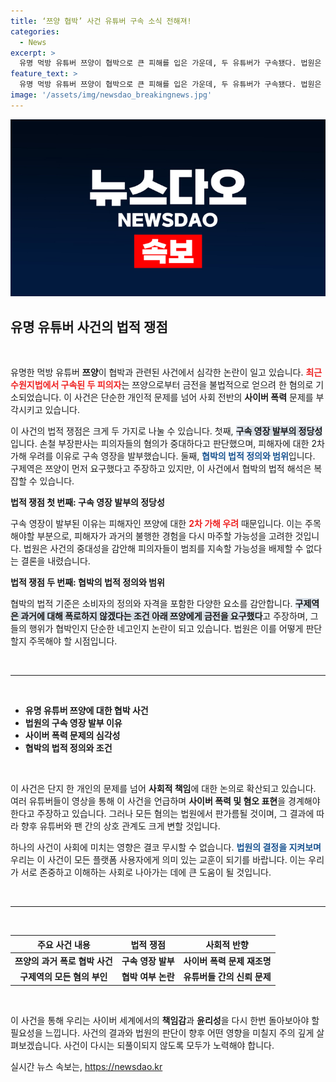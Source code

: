 ```yaml
---
title: ‘쯔양 협박’ 사건 유튜버 구속 소식 전해져!
categories:
  - News
excerpt: >
  유명 먹방 유튜버 쯔양이 협박으로 큰 피해를 입은 가운데, 두 유튜버가 구속됐다. 법원은 이들의 혐의가 중대하며 2차 가해 우려를 지적했다. 쯔양의 아슬아슬한 과거와 돈을 둘러싼 갈등, 그리고 사이버 레커의 그림자까지 드러난 이번 사건의 전말은 과연 무엇일까?
feature_text: >
  유명 먹방 유튜버 쯔양이 협박으로 큰 피해를 입은 가운데, 두 유튜버가 구속됐다. 법원은 이들의 혐의가 중대하며 2차 가해 우려를 지적했다. 쯔양의 아슬아슬한 과거와 돈을 둘러싼 갈등, 그리고 사이버 레커의 그림자까지 드러난 이번 사건의 전말은 과연 무엇일까?
image: '/assets/img/newsdao_breakingnews.jpg'
---
```


<p><img src="/assets/img/newsdao_breakingnews.jpg" alt="koreaapp 속보" /></p>

<h2 data-ke-size="size26">유명 유튜버 사건의 법적 쟁점</h2>

<p data-ke-size="size16">&nbsp;</p>

<p>유명한 먹방 유튜버 <b>쯔양</b>이 협박과 관련된 사건에서 심각한 논란이 일고 있습니다. <b><span style="color: #ee2323;">최근 수원지법에서 구속된 두 피의자</span></b>는 쯔양으로부터 금전을 불법적으로 얻으려 한 혐의로 기소되었습니다. 이 사건은 단순한 개인적 문제를 넘어 사회 전반의 <b>사이버 폭력</b> 문제를 부각시키고 있습니다. </p>

<p>이 사건의 법적 쟁점은 크게 두 가지로 나눌 수 있습니다. 첫째, <b><span style="background-color: #21538527;">구속 영장 발부의 정당성</span></b>입니다. 손철 부장판사는 피의자들의 혐의가 중대하다고 판단했으며, 피해자에 대한 2차 가해 우려를 이유로 구속 영장을 발부했습니다. 둘째, <b><span style="color: #1a5490;">협박의 법적 정의와 범위</span></b>입니다. 구제역은 쯔양이 먼저 요구했다고 주장하고 있지만, 이 사건에서 협박의 법적 해석은 복잡할 수 있습니다.</p>

<p><b>법적 쟁점 첫 번째: 구속 영장 발부의 정당성</b></p>

<p>구속 영장이 발부된 이유는 피해자인 쯔양에 대한 <b><span style="color: #ee2323;">2차 가해 우려</span></b> 때문입니다. 이는 주목해야할 부분으로, 피해자가 과거의 불행한 경험을 다시 마주할 가능성을 고려한 것입니다. 법원은 사건의 중대성을 감안해 피의자들이 범죄를 지속할 가능성을 배제할 수 없다는 결론을 내렸습니다. </p>

<p><b>법적 쟁점 두 번째: 협박의 법적 정의와 범위</b></p>

<p>협박의 법적 기준은 소비자의 정의와 자격을 포함한 다양한 요소를 감안합니다. <b><span style="background-color: #21538527;">구제역은 과거에 대해 폭로하지 않겠다는 조건 아래 쯔양에게 금전을 요구했다</span></b>고 주장하며, 그들의 행위가 협박인지 단순한 네고인지 논란이 되고 있습니다. 법원은 이를 어떻게 판단할지 주목해야 할 시점입니다.</p>

<p data-ke-size="size16">&nbsp;</p>

<hr>

<p data-ke-size="size16">&nbsp;</p>

<ul>
    <li><b>유명 유튜버 쯔양에 대한 협박 사건</b></li>
    <li><b>법원의 구속 영장 발부 이유</b></li>
    <li><b>사이버 폭력 문제의 심각성</b></li>
    <li><b>협박의 법적 정의와 조건</b></li>
</ul>

<p data-ke-size="size16">&nbsp;</p>

<p>이 사건은 단지 한 개인의 문제를 넘어 <b>사회적 책임</b>에 대한 논의로 확산되고 있습니다. 여러 유튜버들이 영상을 통해 이 사건을 언급하며 <b>사이버 폭력 및 혐오 표현</b>을 경계해야 한다고 주장하고 있습니다. 그러나 모든 혐의는 법원에서 판가름될 것이며, 그 결과에 따라 향후 유튜버와 팬 간의 상호 관계도 크게 변할 것입니다.</p>

<p>하나의 사건이 사회에 미치는 영향은 결코 무시할 수 없습니다. <b><span style="color: #1a5490;">법원의 결정을 지켜보며</span></b> 우리는 이 사건이 모든 플랫폼 사용자에게 의미 있는 교훈이 되기를 바랍니다. 이는 우리가 서로 존중하고 이해하는 사회로 나아가는 데에 큰 도움이 될 것입니다. </p>

<p data-ke-size="size16">&nbsp;</p>

<hr>

<p data-ke-size="size16">&nbsp;</p>

<table>
    <thead>
        <tr>
            <th style="text-align: center; height: 17px;"><b>주요 사건 내용</b></th>
            <th style="text-align: center; height: 17px;"><b>법적 쟁점</b></th>
            <th style="text-align: center; height: 17px;"><b>사회적 반향</b></th>
        </tr>
    </thead>
    <tbody>
        <tr>
            <td style="text-align: center; height: 17px;"><b>쯔양의 과거 폭로 협박 사건</b></td>
            <td style="text-align: center; height: 17px;"><b>구속 영장 발부</b></td>
            <td style="text-align: center; height: 17px;"><b>사이버 폭력 문제 재조명</b></td>
        </tr>
        <tr>
            <td style="text-align: center; height: 17px;"><b>구제역의 모든 혐의 부인</b></td>
            <td style="text-align: center; height: 17px;"><b>협박 여부 논란</b></td>
            <td style="text-align: center; height: 17px;"><b>유튜버들 간의 신뢰 문제</b></td>
        </tr>
    </tbody>
</table>

<p data-ke-size="size16">&nbsp;</p>

<p data-ke-size="size16">이 사건을 통해 우리는 사이버 세계에서의 <b>책임감</b>과 <b>윤리성</b>을 다시 한번 돌아보아야 할 필요성을 느낍니다. 사건의 결과와 법원의 판단이 향후 어떤 영향을 미칠지 주의 깊게 살펴보겠습니다. 사건이 다시는 되풀이되지 않도록 모두가 노력해야 합니다.</p>
실시간 뉴스 속보는, <a href="https://newsdao.kr" rel="dofollow">https://newsdao.kr</a>


